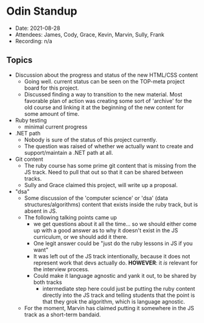 # Odin Standup 

* Date: 2021-08-28
* Attendees: James, Cody, Grace, Kevin, Marvin, Sully, Frank 
* Recording: n/a

## Topics
- Discussion about the progress and status of the new HTML/CSS content
  - Going well.  current status can be seen on the TOP-meta project board for this project.
  - Discussed finding a way to transition to the new material.  Most favorable plan of action was creating some sort of 'archive' for the old course and linking it at the beginning of the new content for some amount of time.
- Ruby testing
  - minimal current progress
- .NET path
  - Nobody is sure of the status of this project currently.
  - The question was raised of whether we actually want to create and support/maintain a .NET path at all.
- Git content
  - The ruby course has some prime git content that is missing from the JS track.  Need to pull that out so that it can be shared between tracks.
  - Sully and Grace claimed this project, will write up a proposal.
- "dsa"
  - Some discussion of the 'computer science' or 'dsa' (data structures/algorithms) content that exists inside the ruby track, but is absent in JS.
  - The following talking points came up
    - we get questions about it all the time... so we should either come up with a good answer as to why it doesn't exist in the JS curriculum, or we should add it there. 
    - One legit answer could be "just do the ruby lessons in JS if you want"
    - It was left out of the JS track intentionally, because it does not represent work that devs actually do. **HOWEVER**: it _is_ relevant for the interview process.
    - Could make it language agnostic and yank it out, to be shared by both tracks
      - intermediate step here could just be putting the ruby content directly into the JS track and telling students that the point is that they grok the algorithm, which is language agnostic.
  - For the moment, Marvin has claimed putting it somewhere in the JS track as a short-term bandaid.